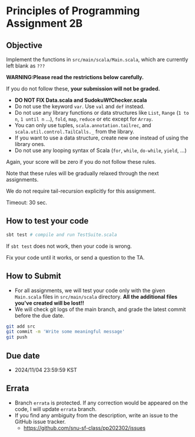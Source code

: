 # Principles of Programming Assignment 2B

## Objective

Implement the functions in `src/main/scala/Main.scala`, which are currently left blank as `???`

**WARNING:Please read the restrictions below carefully.**

If you do not follow these, **your submission will not be graded.**

- **DO NOT FIX Data.scala and SudokuWfChecker.scala**
- Do not use the keyword `var`. Use `val` and `def` instead.
- Do not use any library functions or data structures like `List`, `Range` (`1 to n`, `1 until n` ...), `fold`, `map`, `reduce` or etc except for `Array`.
- You can only use tuples, `scala.annotation.tailrec`, and `scala.util.control.TailCalls._` from the library.
- If you want to use a data structure, create new one instead of using the library ones.
- Do not use any looping syntax of Scala (`for`, `while`, `do-while`, `yield`, ...)

Again, your score will be zero if you do not follow these rules.

Note that these rules will be gradually relaxed through the next
assignments.

We do not require tail-recursion explicitly for this assignment.

Timeout: 30 sec.

## How to test your code

```bash
sbt test # compile and run TestSuite.scala
```

If `sbt test` does not work, then your code is wrong.

Fix your code until it works, or send a question to the TA.

## How to Submit

- For all assignments, we will test your code only with the given `Main.scala` files in `src/main/scala` directory. **All the additional files you've created will be lost!!**
- We will check git logs of the main branch, and grade the latest commit before the due date.

```bash
git add src
git commit -m 'Write some meaningful message'
git push
```

## Due date

- 2024/11/04 23:59:59 KST

## Errata

- Branch `errata` is protected. If any correction would be appeared on the code, I will update `errata` branch.
- If you find any ambiguity from the description, write an issue to the GitHub issue tracker.
  - https://github.com/snu-sf-class/pp202302/issues
